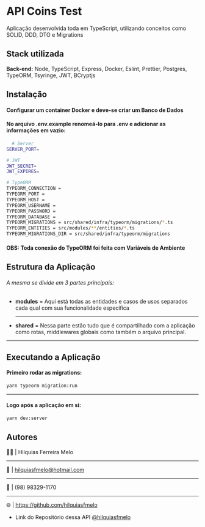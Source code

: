 
# API Coins Test

Aplicação desenvolvida toda em TypeScript, utilizando conceitos como SOLID, DDD,
DTO e Migrations


## Stack utilizada

**Back-end:** Node, TypeScript, Express, Docker, Eslint, Prettier, Postgres, TypeORM, Tsyringe, JWT, BCryptjs


## Instalação

#### Configurar um container Docker e deve-se criar um Banco de Dados
#### No arquivo .env.example renomeá-lo para .env e adicionar as informações em vazio:

```bash
  # Server
SERVER_PORT=

# JWT
JWT_SECRET=
JWT_EXPIRES=

# TypeORM
TYPEORM_CONNECTION =
TYPEORM_PORT =
TYPEORM_HOST =
TYPEORM_USERNAME =
TYPEORM_PASSWORD =
TYPEORM_DATABASE =
TYPEORM_MIGRATIONS = src/shared/infra/typeorm/migrations/*.ts
TYPEORM_ENTITIES = src/modules/**/entities/*.ts
TYPEORM_MIGRATIONS_DIR = src/shared/infra/typeorm/migrations

```
#### OBS: Toda conexão do TypeORM foi feita com Variáveis de Ambiente
## Estrutura da Aplicação

###### A mesma se divide em 3 partes principais:
* **modules** = Aqui está todas as entidades e casos de usos separados cada qual com sua funcionalidade específica
    ***
* **shared** = Nessa parte estão tudo que é compartilhado com a aplicação como rotas, middlewares globais como também o arquivo principal.
***
## Executando a Aplicação
#### Primeiro rodar as migrations:
```bash
yarn typeorm migration:run
```
***
#### Logo após a aplicação em si:
```bash
yarn dev:server
```
## Autores
👩‍💻 | Hilquias Ferreira Melo
***
📧 | hilquiasfmelo@hotmail.com
***
📲  | (98) 98329-1170
***
🌐 | https://github.com/hilquiasfmelo

- Link do Repositório dessa API [@hilquiasfmelo](https://www.github.com/hilquiasfmelo)

